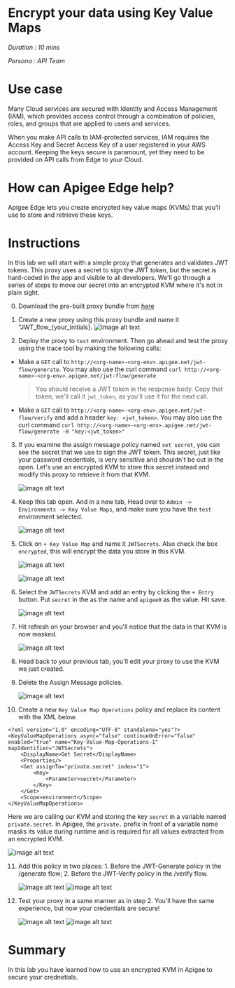 # Encrypt your data using Key Value Maps

*Duration : 10 mins*

*Persona : API Team*

# Use case

Many Cloud services are secured with Identity and Access Management (IAM), which provides access control through a combination of policies, roles, and groups that are applied to users and services.

When you make API calls to IAM-protected services, IAM requires the Access Key and Secret Access Key of a user registered in your AWS account. Keeping the keys secure is paramount, yet they need to be provided on API calls from Edge to your Cloud.

# How can Apigee Edge help?

Apigee Edge lets you create encrypted key value maps (KVMs) that you'll use to store and retrieve these keys.

# Instructions

In this lab we will start with a simple proxy that generates and validates JWT tokens. This proxy uses a secret to sign the JWT token, but the secret is hard-coded in the app and visible to all developers. We'll go through a series of steps to move our secret into an encrypted KVM where it's not in plain sight.

0. Download the pre-built proxy bundle from [here](./Resources/JWT_flow.zip) 

1. Create a new proxy using this proxy bundle and name it "JWT_flow_{your_initials}.
    ![image alt text](./media/img-1.png)

2. Deploy the proxy to `test` environment. Then go ahead and test the proxy using the trace tool by making the following calls:
- Make a `GET` call to `http://<org-name>-<org-env>.apigee.net/jwt-flow/generate`. You may also use the curl command `curl http://<org-name>-<org-env>.apigee.net/jwt-flow/generate`

  > You should receive a JWT token in the response body. Copy that token, we'll call it `jwt_token`, as you'll use it for the next call.

- Make a `GET` call to `http://<org-name>-<org-env>.apigee.net/jwt-flow/verify` and add a header `key: <jwt_token>`. You may also use the curl command `curl http://<org-name>-<org-env>.apigee.net/jwt-flow/generate -H "key:<jwt_token>"`

3. If you examine the assign message policy named `set secret`, you can see the secret that we use to sign the JWT token. This secret, just like your password credentials, is very sensitive and shouldn't be out in the open. Let's use an encrypted KVM to store this secret instead and modify this proxy to retrieve it from that KVM.

    ![image alt text](./media/img-2.png)

4. Keep this tab open. And in a new tab, Head over to `Admin -> Environments -> Key Value Maps`, and make sure you have the `test` environment selected.

    ![image alt text](./media/img-3.png)

5. Click on `+ Key Value Map` and name it `JWTSecrets`. Also check the box `encrypted`, this will encrypt the data you store in this KVM.

    ![image alt text](./media/img-4.png)

    ![image alt text](./media/img-5.png)

6. Select the `JWTSecrets` KVM and add an entry by clicking the `+ Entry` button. Put `secret` in the as the name and `apigee0` as the value. Hit save.

    ![image alt text](./media/img-6.png)

7. Hit refresh on your browser and you'll notice that the data in that KVM is now masked.

    ![image alt text](./media/img-7.png)

8. Head back to your previous tab, you'll edit your proxy to use the KVM we just created.

9. Delete the Assign Message policies.

    ![image alt text](./media/img-8.png)

10. Create a new `Key Value Map Operations` policy and replace its content with the XML below.
```
<?xml version="1.0" encoding="UTF-8" standalone="yes"?>
<KeyValueMapOperations async="false" continueOnError="false" enabled="true" name="Key-Value-Map-Operations-1" mapIdentifier="JWTSecrets">
    <DisplayName>Get Secret</DisplayName>
    <Properties/>
    <Get assignTo="private.secret" index="1">
        <Key>
            <Parameter>secret</Parameter>
        </Key>
    </Get>
    <Scope>environment</Scope>
</KeyValueMapOperations>
```
Here we are calling our KVM and storing the key `secret` in a variable named `private.secret`. In Apigee, the `private.` prefix in front of a variable name masks its value during runtime and is required for all values extracted from an encrypted KVM.

  ![image alt text](./media/img-9.png)

11. Add this policy in two places: 1. Before the JWT-Generate policy in the /generate flow; 2. Before the JWT-Verify policy in the /verify flow.

    ![image alt text](./media/img-10.png)
    ![image alt text](./media/img-11.png)

12. Test your proxy in a same manner as in step 2. You'll have the same experience, but now your credentials are secure!

    ![image alt text](./media/img-12.png)
    ![image alt text](./media/img-13.png)

# Summary

In this lab you have learned how to use an encrypted KVM in Apigee to secure your crednetials.

